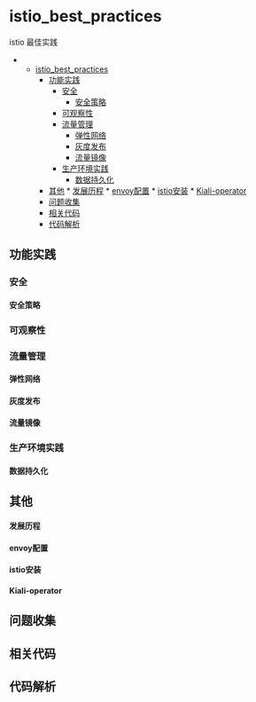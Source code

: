 # istio_best_practices
istio 最佳实践

   * * [istio_best_practices](#istio_best_practices)
        * [功能实践](#功能实践)
           * [安全](#安全)
              * [安全策略](#安全策略)
           * [可观察性](#可观察性)
           * [流量管理](#流量管理)
              * [弹性网络](#弹性网络)
              * [灰度发布](#灰度发布)
              * [流量镜像](#流量镜像)
           * [生产环境实践](#生产环境实践)
              * [数据持久化](#数据持久化)
        * [其他](#其他)
              * [发展历程](#发展历程)
              * [envoy配置](#envoy配置)
              * [istio安装](#istio安装)
              * [Kiali-operator](#kiali-operator)
        * [问题收集](#问题收集)
        * [相关代码](#相关代码)
        * [代码解析](#代码解析)



## 功能实践

### 安全

#### 安全策略



### 可观察性



### 流量管理

#### 弹性网络

#### 灰度发布

#### 流量镜像

### 生产环境实践

#### 数据持久化

## 其他

#### 发展历程



#### envoy配置



#### istio安装



#### Kiali-operator



## 问题收集



## 相关代码



## 代码解析





